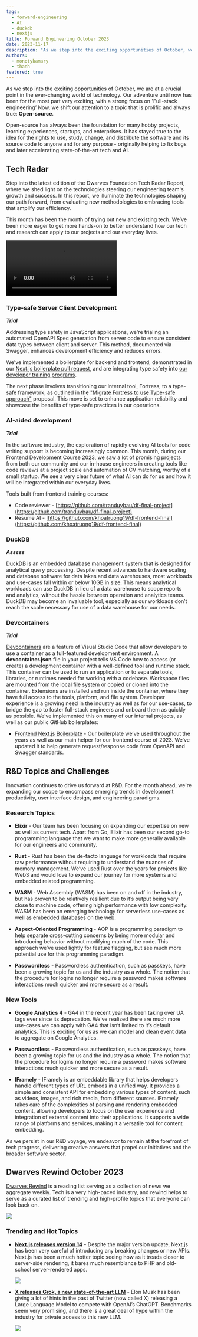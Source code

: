 ```yaml
---
tags:
  - forward-engineering
  - AI
  - duckdb
  - nextjs
title: Forward Engineering October 2023
date: 2023-11-17
description: "As we step into the exciting opportunities of October, we are at a crucial point in the ever-changing world of technology. Our adventure until now has been for the most part very exciting, with a strong focus on 'Full-stack engineering’ Now, we shift our attention to a topic that is prolific and always true: Open-source."
authors:
  - monotykamary
  - thanh
featured: true
---
```


As we step into the exciting opportunities of October, we are at a crucial point in the ever-changing world of technology. Our adventure until now has been for the most part very exciting, with a strong focus on 'Full-stack engineering’ Now, we shift our attention to a topic that is prolific and always true: **Open-source**.

Open-source has always been the foundation for many hobby projects, learning experiences, startups, and enterprises. It has stayed true to the idea for the rights to use, study, change, and distribute the software and its source code to anyone and for any purpose - originally helping to fix bugs and later accelerating state-of-the-art tech and AI.

## Tech Radar
Step into the latest edition of the Dwarves Foundation Tech Radar Report, where we shed light on the technologies steering our engineering team's growth and success. In this report, we illuminate the technologies shaping our path forward, from evaluating new methodologies to embracing tools that amplify our efficiency.

This month has been the month of trying out new and existing tech. We’ve been more eager to get more hands-on to better understand how our tech and research can apply to our projects and our everyday lives.

![](assets/2023-october-forward-engineering_forward-engineering-october-2023_october-forward-engineering_compressed.mp4)

### Type-safe Server Client Development
***Trial***

Addressing type safety in JavaScript applications, we're trialing an automated OpenAPI Spec generation from server code to ensure consistent data types between client and server. This method, documented via Swagger, enhances development efficiency and reduces errors.

We've implemented a boilerplate for backend and frontend, demonstrated in our [Next.js boilerplate pull request](https://github.com/dwarvesf/nextjs-boilerplate/pull/38), and are integrating type safety into [our developer training programs](https://www.youtube.com/watch?v=OdwQ7upO1AI).

The next phase involves transitioning our internal tool, Fortress, to a type-safe framework, as outlined in the ["Migrate Fortress to use Type-safe approach"](https://earn.d.foundation/Migrate-Fortress-to-use-Type-safe-approach-fb2d4d8551bb44c48be18140026be5fb) proposal. This move is set to enhance application reliability and showcase the benefits of type-safe practices in our operations.

### AI-aided development
***Trial***

In the software industry, the exploration of rapidly evolving AI tools for code writing support is becoming increasingly common. This month, during our Frontend Development Course 2023, we saw a lot of promising projects from both our community and our in-house engineers in creating tools like code reviews at a project scale and automation of CV matching, worthy of a small startup. We see a very clear future of what AI can do for us and how it will be integrated within our everyday lives.

Tools built from frontend training courses:
* Code reviewer - [https://github.com/tranduybau/df-final-project](https://github.com/tranduybau/df-final-project)
* Resume AI - [https://github.com/khoatruong19/df-frontend-final](https://github.com/khoatruong19/df-frontend-final)

### DuckDB
***Assess***

[DuckDB](https://radar.d.foundation/DuckDB-569aeec23bf34e418daf949228c37d30) is an embedded database management system that is designed for analytical query processing. Despite recent advances to hardware scaling and database software for data lakes and data warehouses, most workloads and use-cases fall within or below 10GB in size. This means analytical workloads can use DuckDB in lieu of a data warehouse to scope reports and analytics, without the hassle between operation and analytics teams. DuckDB may become an invaluable tool, especially as our workloads don’t reach the scale necessary for use of a data warehouse for our needs.

### Devcontainers
***Trial***

[Devcontainers](https://radar.d.foundation/Devcontainers-eb3d3ded511d4843851f4ceab643e7d9) are a feature of Visual Studio Code that allow developers to use a container as a full-featured development environment. A **devcontainer.json** file in your project tells VS Code how to access (or create) a development container with a well-defined tool and runtime stack. This container can be used to run an application or to separate tools, libraries, or runtimes needed for working with a codebase. Workspace files are mounted from the local file system or copied or cloned into the container. Extensions are installed and run inside the container, where they have full access to the tools, platform, and file system. Developer experience is a growing need in the industry as well as for our use-cases, to bridge the gap to foster full-stack engineers and onboard them as quickly as possible. We’ve implemented this on many of our internal projects, as well as our public GitHub boilerplates:
* [Frontend Next.js Boilerplate](https://github.com/dwarvesf/nextjs-boilerplate) - Our boilerplate we’ve used throughout the years as well as our main helper for our frontend course of 2023. We’ve updated it to help generate request/response code from OpenAPI and Swagger standards.

## R&D Topics and Challenges
Innovation continues to drive us forward at R&D. For the month ahead, we're expanding our scope to encompass emerging trends in development productivity, user interface design, and engineering paradigms.

### Research Topics
* **Elixir** - Our team has been focusing on expanding our expertise on new as well as current tech. Apart from Go, Elixir has been our second go-to programming language that we want to make more generally available for our engineers and community.

* **Rust** - Rust has been the de-facto language for workloads that require raw performance without requiring to understand the nuances of memory management. We’ve used Rust over the years for projects like Web3 and would love to expand our journey for more systems and embedded related programming.

* **WASM** - Web Assembly (WASM) has been on and off in the industry, but has proven to be relatively resilient due to it’s output being very close to machine code, offering high performance with low complexity. WASM has been an emerging technology for serverless use-cases as well as embedded databases on the web.

* **Aspect-Oriented Programming** - AOP is a programming paradigm to help separate cross-cutting concerns by being more modular and introducing behavior without modifying much of the code. This approach we’ve used lightly for feature flagging, but see much more potential use for this programming paradigm.

* **Passwordless** - Passwordless authentication, such as passkeys, have been a growing topic for us and the industry as a whole. The notion that the procedure for logins no longer require a password makes software interactions much quicker and more secure as a result.

### New Tools
* **Google Analytics 4** - GA4 in the recent year has been taking over UA tags ever since its deprecation. We’ve realized there are much more use-cases we can apply with GA4 that isn’t limited to it’s default analytics. This is exciting for us as we can model and clean event data to aggregate on Google Analytics.

- **Passwordless** - Passwordless authentication, such as passkeys, have been a growing topic for us and the industry as a whole. The notion that the procedure for logins no longer require a password makes software interactions much quicker and more secure as a result.

- **IFramely** - IFramely is an embeddable library that helps developers handle different types of URL embeds in a unified way. It provides a simple and consistent API for embedding various types of content, such as videos, images, and rich media, from different sources. iFramely takes care of the complexities of parsing and rendering embedded content, allowing developers to focus on the user experience and integration of external content into their applications. It supports a wide range of platforms and services, making it a versatile tool for content embedding.

As we persist in our R&D voyage, we endeavor to remain at the forefront of tech progress, delivering creative answers that propel our initiatives and the broader software sector.

## Dwarves Rewind October 2023
[Dwarves Rewind](https://www.linkedin.com/newsletters/dwarves-rewind-6963734647327375360/) is a reading list serving as a collection of news we aggregate weekly. Tech is a very high-paced industry, and rewind helps to serve as a curated list of trending and high-profile topics that everyone can look back on.

![](assets/forward-engineering-october-2023_frame_91_(1).webp)

### Trending and Hot Topics
* **[Next.js releases version 14](https://nextjs.org/blog/next-14)** - Despite the major version update, Next.js has been very careful of introducing any breaking changes or new APIs. Next.js has been a much hotter topic seeing how as it treads closer to server-side rendering, it bares much resemblance to PHP and old-school server-rendered apps.

  ![](assets/2023-october-forward-engineering_forward-engineering-october-2023_untitled.webp)

* **[X releases Grok, a new state-of-the-art LLM](https://x.ai/)** - Elon Musk has been giving a lot of hints in the past of Twitter (now called X) releasing a Large Language Model to compete with OpenAI’s ChatGPT. Benchmarks seem very promising, and there is a great deal of hype within the industry for private access to this new LLM.

  ![](assets/2023-october-forward-engineering_forward-engineering-october-2023_untitled-1.webp)
